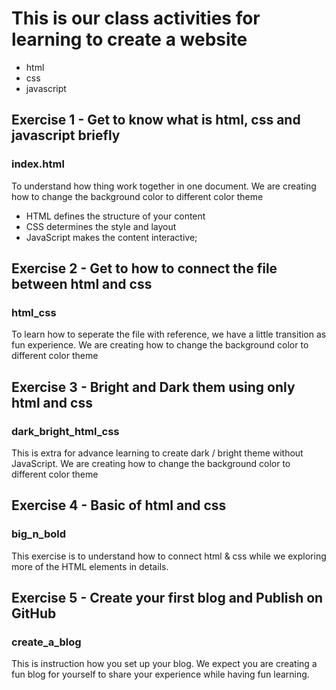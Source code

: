 # This is our class activities for learning to create a website
- html
- css
- javascript

## Exercise 1 - Get to know what is html, css and javascript briefly
### index.html
To understand how thing work together in one document. We are creating how to change the background color to different color theme
- HTML defines the structure of your content
- CSS determines the style and layout 
- JavaScript makes the content interactive;

## Exercise 2 - Get to how to connect the file between html and css
### html_css
To learn how to seperate the file with reference, we have a little transition as fun experience. 
We are creating how to change the background color to different color theme

## Exercise 3 - Bright and Dark them using only html and css  
### dark_bright_html_css
This is extra for advance learning to create dark / bright theme without JavaScript.
We are creating how to change the background color to different color theme

## Exercise 4 - Basic of html and css 
### big_n_bold
This exercise is to understand how to connect html & css while we exploring more of the HTML elements in details.

## Exercise 5 - Create your first blog and Publish on GitHub
### create_a_blog
This is instruction how you set up your blog. We expect you are creating a fun blog for yourself to share your experience while having fun learning.

